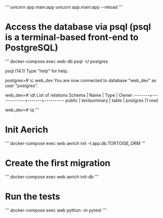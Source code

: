 '''
uvicorn app.main:app
uvicorn app.main:app --reload
'''

# Access the database via psql (psql is a terminal-based front-end to PostgreSQL)
'''
docker-compose exec web-db psql -U postgres


psql (14.1)
Type "help" for help.

postgres=# \c web_dev
You are now connected to database "web_dev" as user "postgres".

web_dev=# \dt
            List of relations
 Schema |    Name     | Type  |  Owner
--------+-------------+-------+----------
 public | textsummary | table | postgres
(1 row)

web_dev=# \q
'''

# Init Aerich
'''
docker-compose exec web aerich init -t app.db.TORTOISE_ORM
'''

# Create the first migration
'''
docker-compose exec web aerich init-db
'''

# Run the tests
'''
docker-compose exec web python -m pytest
'''